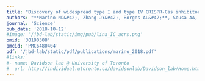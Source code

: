 ```yaml
---
title: "Discovery of widespread type I and type IV CRISPR-Cas inhibitors"
authors: "**Marino ND&#42;, Zhang JY&#42;, Borges AL&#42;**, Sousa AA, **Leon LM, Rauch BJ**, Walton RT, **Berry JD**, Joung JK, Kleinstiver BP, **Bondy-Denomy J.**"
journal: 'Science'
pub_date: '2018-10-12'
#image: '/jbd-lab/static/img/pub/lina_IC_acrs.png'
pmid: '30190308'
pmcid: 'PMC6480404'
pdf: '/jbd-lab/static/pdf/publications/marino_2018.pdf'
#links:
#- name: Davidson lab @ University of Toronto
#  url: http://individual.utoronto.ca/davidsonlab/Davidson_lab/Home.html
---
```

